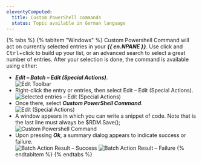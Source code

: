 ```yaml
---
eleventyComputed:
  title: Custom PowerShell commands
  status: Topic available in German language
---
```

{% tabs %}
{% tabItem "Windows" %}
Custom Powershell Command will act on currently selected entries in your ***{{ en.NPANE }}***. Use click and <kbd>Ctrl</kbd>+click to build up your list, or an advanced search to select a great number of entries. After your selection is done, the command is available using either:  

* ***Edit – Batch – Edit (Special Actions)***.  
![Edit Toolbar](https://webdevolutions.azureedge.net/docs/en/rdm/windows/clipM0003.png) 
* Right-click the entry or entries, then select Edit – Edit (Special Actions).  
![Selected entries – Edit (Special Actions)](https://webdevolutions.azureedge.net/docs/en/rdm/windows/clip10585.png) 
* Once there, select ***Custom PowerShell Command***.  
![Edit (Special Actions)](https://webdevolutions.azureedge.net/docs/en/rdm/windows/clip10587.png) 
* A window appears in which you can write a snippet of code.  Note that is the last line must always be $RDM.Save();  
![Custom Powershell Command](https://webdevolutions.azureedge.net/docs/en/rdm/windows/clip10613.png) 
* Upon pressing ***Ok***, a summary dialog appears to indicate success or failure.  
![Batch Action Result – Success](https://webdevolutions.azureedge.net/docs/en/rdm/windows/clipM0004.png) 
![Batch Action Result – Failure](https://webdevolutions.azureedge.net/docs/en/rdm/windows/clipM0005.png)
{% endtabItem %}
{% endtabs %}